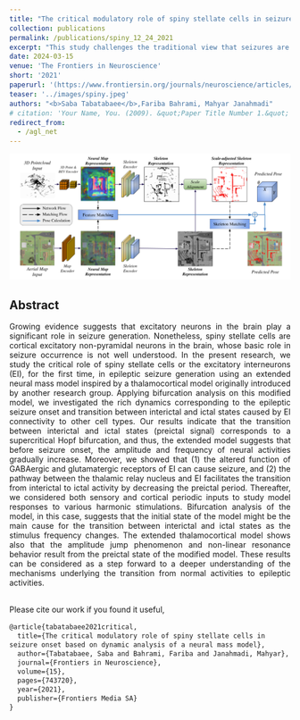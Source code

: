 ```yaml
---
title: "The critical modulatory role of spiny stellate cells in seizure onset based on dynamic analysis of a neural mass model"
collection: publications
permalink: /publications/spiny_12_24_2021
excerpt: "This study challenges the traditional view that seizures are solely caused by excessive excitation or reduced inhibition in the brain. Instead, it highlights the paradoxical role of both glutamatergic (excitatory) and GABAergic (inhibitory) neurotransmitters in seizure generation. By extending an existing thalamocortical model to include spiny stellate (excitatory interneuron) cells, the research demonstrates how these neurons are crucial for generating preictal activity—the transitional state before seizures. Through bifurcation analysis and simulations, the model replicates a wide range of brain dynamics, including normal activity, preictal spikes, absence seizures, clonic seizures, and tonic seizures. The findings reveal that the cooperation between excitatory and inhibitory mechanisms, particularly the role of spiny stellate cells and thalamic inputs, governs the transition from normal brain states to seizures. This extended mathematical model provides deeper insights into seizure prediction and may help develop more effective therapeutic strategies."
date: 2024-03-15
venue: 'The Frontiers in Neuroscience'
short: '2021'
paperurl: '(https://www.frontiersin.org/journals/neuroscience/articles/10.3389/fnins.2021.743720/full)'
teaser: '../images/spiny.jpeg'
authors: "<b>Saba Tabatabaee</b>,Fariba Bahrami, Mahyar Janahmadi"
# citation: 'Your Name, You. (2009). &quot;Paper Title Number 1.&quot; <i>Journal 1</i>. 1(1).'
redirect_from: 
  - /agl_net
---
```


<p style="text-align:center;">
<img src="../images/agl_net.png" width="800">
</p>

## Abstract
<div style="text-align: justify"> Growing evidence suggests that excitatory neurons in the brain play a significant role in
seizure generation. Nonetheless, spiny stellate cells are cortical excitatory non-pyramidal
neurons in the brain, whose basic role in seizure occurrence is not well understood. In
the present research, we study the critical role of spiny stellate cells or the excitatory
interneurons (EI), for the first time, in epileptic seizure generation using an extended
neural mass model inspired by a thalamocortical model originally introduced by another
research group. Applying bifurcation analysis on this modified model, we investigated
the rich dynamics corresponding to the epileptic seizure onset and transition between
interictal and ictal states caused by EI connectivity to other cell types. Our results
indicate that the transition between interictal and ictal states (preictal signal) corresponds
to a supercritical Hopf bifurcation, and thus, the extended model suggests that before
seizure onset, the amplitude and frequency of neural activities gradually increase.
Moreover, we showed that (1) the altered function of GABAergic and glutamatergic
receptors of EI can cause seizure, and (2) the pathway between the thalamic relay
nucleus and EI facilitates the transition from interictal to ictal activity by decreasing
the preictal period. Thereafter, we considered both sensory and cortical periodic inputs
to study model responses to various harmonic stimulations. Bifurcation analysis of the
model, in this case, suggests that the initial state of the model might be the main cause
for the transition between interictal and ictal states as the stimulus frequency changes.
The extended thalamocortical model shows also that the amplitude jump phenomenon
and non-linear resonance behavior result from the preictal state of the modified model.
These results can be considered as a step forward to a deeper understanding of the
mechanisms underlying the transition from normal activities to epileptic activities.</div>
<br>

Please cite our work if you found it useful,

```
@article{tabatabaee2021critical,
  title={The critical modulatory role of spiny stellate cells in seizure onset based on dynamic analysis of a neural mass model},
  author={Tabatabaee, Saba and Bahrami, Fariba and Janahmadi, Mahyar},
  journal={Frontiers in Neuroscience},
  volume={15},
  pages={743720},
  year={2021},
  publisher={Frontiers Media SA}
}
```
